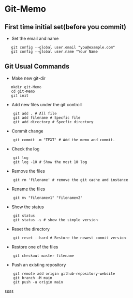 # Git-Memo

## First time initial set(before you commit)
 - Set the email and name
 ```
    git config --global user.email "you@example.com"
    git config --global user.name "Your Name
 ```

## Git Usual Commands
 - Make new git-dir
 ```
    mkdir git-Memo
    cd git-Memo
    git init
 ```
 - Add new files under the git controll
```
    git add . # All file
    git add filename # Specfic file
    git add directory # Specfic directory
```
 - Commit change
```
    git commit -m "TEXT" # Add the memo and commit.
```
 - Check the log
```
    git log
    git log -10 # Show the most 10 log
```
 - Remove the files
```
    git rm 'filename' # remove the git cache and instance
```
 - Rename the files
```
    git mv "filenamev1" "filenamev2"
```
 - Show the status
```
    git status
    git status -s # show the simple version
```
 - Reset the directory
```
    git reset --hard # Restore the newest commit version
```
 - Restore one of the files
```
    git checkout master filename
```
 - Push an existing repository
```
    git remote add origin github-repository-website
    git branch -M main
    git push -u origin main
```

ssss